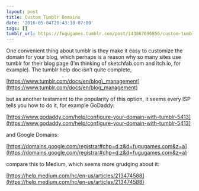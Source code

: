 ```yaml
---
layout: post
title: Custom Tumblr Domains
date: '2016-05-04T20:43:10-07:00'
tags: []
tumblr_url: https://fugugames.tumblr.com/post/143867696856/custom-tumblr-domains
---
```

One convenient thing about tumblr is they make it easy to customize the domain for your blog, which perhaps is a reason why so many sites use tumblr for their blog page (I’m thinking of sketchfab.com and itch.io, for example). The tumblr help doc isn’t quite complete,&nbsp;

[https://www.tumblr.com/docs/en/blog\_management](https://www.tumblr.com/docs/en/blog_management)

but as another testament to the popularity of this option, it seems every ISP tells you how to do it, for example GoDaddy:

[https://www.godaddy.com/help/configure-your-domain-with-tumblr-5413](https://www.godaddy.com/help/configure-your-domain-with-tumblr-5413)

and Google Domains:

[https://domains.google.com/registrar#chp=d,z&d=fugugames.com&z=a](https://domains.google.com/registrar#chp=d,z&d=fugugames.com&z=a)

compare this to Medium, which seems more grudging about it:

[https://help.medium.com/hc/en-us/articles/213474588](https://help.medium.com/hc/en-us/articles/213474588)

